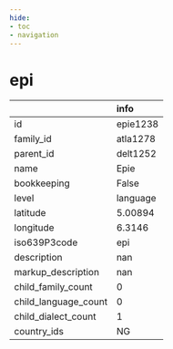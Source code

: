 ```yaml
---
hide:
- toc
- navigation
---
```

# epi
|                      | info     |
|:---------------------|:---------|
| id                   | epie1238 |
| family_id            | atla1278 |
| parent_id            | delt1252 |
| name                 | Epie     |
| bookkeeping          | False    |
| level                | language |
| latitude             | 5.00894  |
| longitude            | 6.3146   |
| iso639P3code         | epi      |
| description          | nan      |
| markup_description   | nan      |
| child_family_count   | 0        |
| child_language_count | 0        |
| child_dialect_count  | 1        |
| country_ids          | NG       |
